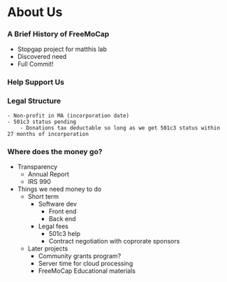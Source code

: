 # About Us

### A Brief History of FreeMoCap
 - Stopgap project for matthis lab
 - Discovered need
 - Full Commit!
 
### Help Support Us
### Legal Structure 
	- Non-profit in MA (incorporation date)
	- 501c3 status pending
		- Donations tax deductable so long as we get 501c3 status within 27 months of incorporation
### Where does the money go?
  - Transparency
    - Annual Report
    - IRS 990
  - Things we need money to do
    - Short term
    	- Software dev
        	- Front end
        	- Back end    	 
    	- Legal fees
        	- 501c3 help
        	- Contract negotiation with coprorate sponsors
  	- Later projects
    	- Community grants program?
    	- Server time for cloud processing
    	- FreeMoCap Educational materials

